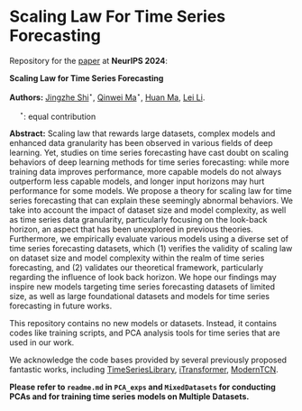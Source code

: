 # Scaling Law For Time Series Forecasting

Repository for the [paper](https://arxiv.org/abs/2405.15124) at **NeurIPS 2024**:

**Scaling Law for Time Series Forecasting**

**Authors:** [Jingzhe Shi](mailto:shi-jz21@mails.tsinghua.edu.cn)$^\star$, [Qinwei Ma](mailto:mqw21@mails.tsinghua.edu.cn)$^\star$, [Huan Ma](mailto:mah21@mails.tsinghua.edu.cn), [Lei Li](mailto:lilei@di.ku.dk).

&emsp; $^\star$: equal contribution

**Abstract:** Scaling law that rewards large datasets, complex models and enhanced data granularity has been observed in various fields of deep learning. Yet, studies on time series forecasting have cast doubt on scaling behaviors of deep learning methods for time series forecasting: while more training data improves performance, more capable models do not always outperform less capable models, and longer input horizons may hurt performance for some models.
  We propose a theory for scaling law for time series forecasting that can explain these seemingly abnormal behaviors. 
  We take into account the impact of dataset size and model complexity, as well as time series data granularity, particularly focusing on the look-back horizon, an aspect that has been unexplored in previous theories.
  Furthermore, we empirically evaluate various models using a diverse set of time series forecasting datasets, which (1) verifies the validity of scaling law on dataset size and model complexity within the realm of time series forecasting, and (2) validates our theoretical framework, particularly regarding the influence of look back horizon. We hope our findings may inspire new models targeting time series forecasting datasets of limited size, as well as large foundational datasets and models for time series forecasting in future works.

This repository contains no new models or datasets. Instead, it contains codes like training scripts, and PCA analysis tools for time series that are used in our work.

We acknowledge the code bases provided by several previously proposed fantastic works, including [TimeSeriesLibrary](https://github.com/thuml/Time-Series-Library), [iTransformer](https://github.com/thuml/iTransformer), [ModernTCN](https://github.com/luodhhh/ModernTCN).



**Please refer to `readme.md` in `PCA_exps` and `MixedDatasets` for conducting PCAs and for training time series models on Multiple Datasets.**
